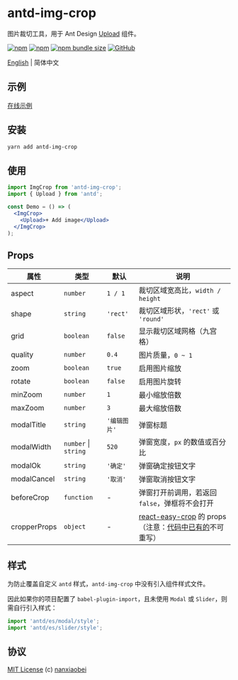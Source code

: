 # antd-img-crop

图片裁切工具，用于 Ant Design [Upload](https://ant.design/components/upload-cn/) 组件。

[![npm](https://img.shields.io/npm/v/antd-img-crop.svg?style=flat-square)](https://www.npmjs.com/package/antd-img-crop)
[![npm](https://img.shields.io/npm/dt/antd-img-crop?style=flat-square)](https://www.npmtrends.com/antd-img-crop)
[![npm bundle size](https://img.shields.io/bundlephobia/minzip/antd-img-crop?style=flat-square)](https://bundlephobia.com/result?p=antd-img-crop)
[![GitHub](https://img.shields.io/github/license/nanxiaobei/antd-img-crop?style=flat-square)](https://github.com/nanxiaobei/antd-img-crop/blob/master/LICENSE)

[English](./README.md) | 简体中文

## 示例

[在线示例](https://codesandbox.io/s/antd-img-crop-4qoom5p9x4)

## 安装

```sh
yarn add antd-img-crop
```

## 使用

```jsx harmony
import ImgCrop from 'antd-img-crop';
import { Upload } from 'antd';

const Demo = () => (
  <ImgCrop>
    <Upload>+ Add image</Upload>
  </ImgCrop>
);
```

## Props

| 属性         | 类型                 | 默认         | 说明                                                       |
| ------------ | -------------------- | ------------ | ---------------------------------------------------------- |
| aspect       | `number`             | `1 / 1`      | 裁切区域宽高比，`width / height`                           |
| shape        | `string`             | `'rect'`     | 裁切区域形状，`'rect'` 或 `'round'`                        |
| grid         | `boolean`            | `false`      | 显示裁切区域网格（九宫格）                                 |
| quality      | `number`             | `0.4`        | 图片质量，`0 ~ 1`                                          |
| zoom         | `boolean`            | `true`       | 启用图片缩放                                               |
| rotate       | `boolean`            | `false`      | 启用图片旋转                                               |
| minZoom      | `number`             | `1`          | 最小缩放倍数                                               |
| maxZoom      | `number`             | `3`          | 最大缩放倍数                                               |
| modalTitle   | `string`             | `'编辑图片'` | 弹窗标题                                                   |
| modalWidth   | `number` \| `string` | `520`        | 弹窗宽度，`px` 的数值或百分比                              |
| modalOk      | `string`             | `'确定'`     | 弹窗确定按钮文字                                           |
| modalCancel  | `string`             | `'取消'`     | 弹窗取消按钮文字                                           |
| beforeCrop   | `function`           | -            | 弹窗打开前调用，若返回 `false`，弹框将不会打开             |
| cropperProps | `object`             | -            | [react-easy-crop] 的 props（注意：[代码中已有的]不可重写） |

## 样式

为防止覆盖自定义 `antd` 样式，`antd-img-crop` 中没有引入组件样式文件。

因此如果你的项目配置了 `babel-plugin-import`，且未使用 `Modal` 或 `Slider`，则需自行引入样式：

```js
import 'antd/es/modal/style';
import 'antd/es/slider/style';
```

## 协议

[MIT License](https://github.com/nanxiaobei/antd-img-crop/blob/master/LICENSE) (c) [nanxiaobei](https://mrlee.me/)

[react-easy-crop]: https://github.com/ricardo-ch/react-easy-crop#props
[代码中已有的]: https://github.com/nanxiaobei/antd-img-crop/blob/master/src/index.jsx#L52
